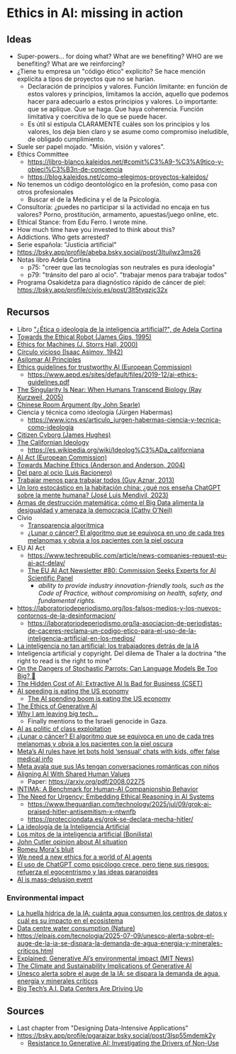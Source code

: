 # Ethics in AI: missing in action

## Ideas

- Super-powers... for doing what? What are we benefiting? WHO are we benefiting? What are we reinforcing?
- ¿Tiene tu empresa un "código ético" explícito? Se hace mención explícita a tipos de proyectos que no se harían.
  - Declaración de principios y valores. Función limitante: en función de estos valores y principios, limitamos la acción, aquello que podemos hacer para adecuarlo a estos principios y valores. Lo importante: que se aplique. Que se haga. Que haya coherencia. Función limitativa y coercitiva de lo que se puede hacer.
  - Es útil si estipula CLARAMENTE cuáles son los principios y los valores, los deja bien claro y se asume como compromiso ineludible, de obligado cumplimiento.
- Suele ser papel mojado. "Misión, visión y valores".
- Ethics Committee
  - <https://libro-blanco.kaleidos.net/#comit%C3%A9-%C3%A9tico-y-objeci%C3%B3n-de-conciencia>
  - <https://blog.kaleidos.net/como-elegimos-proyectos-kaleidos/>
- No tenemos un código deontológico en la profesión, como pasa con otros profesionales
  - Buscar el de la Medicina y el de la Psicología.
- Consultoría: ¿puedes no participar si la actividad no encaja en tus valores? Porno, prostitución, armamento, apuestas/juego online, etc.
- Ethical Stance: from Edu Ferro. I wrote mine.
- How much time have you invested to think about this?
- Addictions. Who gets arrested?
- Serie española: "Justicia artificial"
- https://bsky.app/profile/abeba.bsky.social/post/3ltujlwz3ms26
- Notas libro Adela Cortina
  - p75: "creer que las tecnologías son neutrales es pura ideología"
  - p79: "tránsito del paro al ocio". "trabajar menos para trabajar todos"
- Programa Osakidetza para diagnóstico rápido de cáncer de piel: <https://bsky.app/profile/civio.es/post/3lt5tyqzjc32x>

## Recursos

- Libro ["¿Ética o ideología de la inteligencia artificial?", de Adela Cortina](https://www.goodreads.com/book/show/215856592-tica-o-ideolog-a-de-la-inteligencia-artificial)
- [Towards the Ethical Robot (James Gips, 1995)](https://www.andrew.cmu.edu/course/80-136/gips.html)
- [Ethics for Machines (J. Storrs Hall, 2000)](https://www.autogeny.org/ethics.html)
- [Círculo vicioso (Isaac Asimov, 1942)](https://mariabango.wordpress.com/wp-content/uploads/2017/02/circulo-vicioso-asimov.pdf)
- [Asilomar AI Principles](https://futureoflife.org/open-letter/ai-principles/)
- [Ethics guidelines for trustworthy AI (European Commission)](https://op.europa.eu/en/publication-detail/-/publication/d3988569-0434-11ea-8c1f-01aa75ed71a1)
  - <https://www.aepd.es/sites/default/files/2019-12/ai-ethics-guidelines.pdf>
- [The Singularity Is Near: When Humans Transcend Biology (Ray Kurzweil, 2005)](https://en.wikipedia.org/wiki/The_Singularity_Is_Near)
- [Chinese Room Argument (by John Searle)](https://iep.utm.edu/chinese-room-argument/)
- Ciencia y técnica como ideología (Jürgen Habermas)
  - <https://www.icns.es/articulo_jurgen-habermas-ciencia-y-tecnica-como-ideologia>
- [Citizen Cyborg (James Hughes)](https://en.wikipedia.org/wiki/Citizen_Cyborg)
- [The Californian Ideology](https://en.wikipedia.org/wiki/The_Californian_Ideology)
  - <https://es.wikipedia.org/wiki/Ideolog%C3%ADa_californiana>
- [AI Act (European Commission)](https://digital-strategy.ec.europa.eu/en/policies/regulatory-framework-ai)
- [Towards Machine Ethics (Anderson and Anderson, 2004)](https://gunkelweb.com/robot-ethics/texts/toward_machine_ethics.pdf)
- [Del paro al ocio (Luis Racionero)](https://www.anagrama-ed.es/libro/argumentos/del-paro-al-ocio/9788433900692/A_69)
- [Trabajar menos para trabajar todos (Guy Aznar, 2013)](https://katakrak.net/cas/lib/trabajar-menos-para-trabajar-todos)
- [Un loro estocástico en la habitación china: ¿qué nos enseña ChatGPT sobre la mente humana? (José Luis Mendivil, 2023)](https://letraslibres.com/revista/un-loro-estocastico-en-la-habitacion-china-que-nos-ensena-chatgpt-sobre-la-mente-humana/01/07/2023/)
- [Armas de destrucción matemática: cómo el Big Data alimenta la desigualdad y amenaza la democracia (Cathy O'Neil)](https://capitanswing.com/libros/armas-de-destruccion-matematica/)
- Civio
  - [Transparencia algorítmica](https://civio.es/tag/transparencia-algoritmica/?mc_cid=a2a6edeb8c&mc_eid=15a6641edc)
  - [¿Lunar o cáncer? El algoritmo que se equivoca en uno de cada tres melanomas y obvia a los pacientes con la piel oscura](https://civio.es/sanidad/2025/06/26/inteligencia-artificial-algoritmos-sanidad-sesgos-discriminacion/)
- EU AI Act
  - <https://www.techrepublic.com/article/news-companies-request-eu-ai-act-delay/>
  - [The EU AI Act Newsletter #80: Commission Seeks Experts for AI Scientific Panel](https://artificialintelligenceact.substack.com/p/the-eu-ai-act-newsletter-80-commission)
    - _ability to provide industry innovation-friendly tools, such as the Code of Practice, without compromising on health, safety, and fundamental rights._
- <https://laboratoriodeperiodismo.org/los-falsos-medios-y-los-nuevos-contornos-de-la-desinformacion/>
  - <https://laboratoriodeperiodismo.org/la-asociacion-de-periodistas-de-caceres-reclama-un-codigo-etico-para-el-uso-de-la-inteligencia-artificial-en-los-medios/>
- [La inteligencia no tan artificial: los trabajadores detrás de la IA](https://voxeurop.eu/es/inteligencia-artificial-trabajadores-humanos/)
- Inteligencia artificial y copyright. Del dilema de Thaler a la doctrina "the right to read is the right to mine"
- [On the Dangers of Stochastic Parrots: Can Language Models Be Too Big? 🦜](https://dl.acm.org/doi/10.1145/3442188.3445922)
- [The Hidden Cost of AI: Extractive AI Is Bad for Business (CSET)](https://nationalinterest.org/blog/techland/the-hidden-cost-of-ai-extractive-ai-is-bad-for-business)
- [AI speeding is eating the US economy](https://bsky.app/profile/ljkawa.bsky.social/post/3lv6syezecc2v)
  - [The AI spending boom is eating the US economy](https://sherwood.news/markets/the-ai-spending-boom-is-eating-the-us-economy/)
- [The Ethics of Generative AI](https://johanneslink.net/downloads/TheEthicsOfGenerativeAI.pdf)
- [Why I am leaving big tech...](https://bhaskar-mitra.github.io/posts/2025/07/16/why-i-am-leaving-big-tech/)
  - Finally mentions to the Israeli genocide in Gaza.
- [AI as politic of class exploitation](https://bhaskar-mitra.github.io/posts/2025/07/31/ai-as-politic-of-class-exploitation/)
- [¿Lunar o cáncer? El algoritmo que se equivoca en uno de cada tres melanomas y obvia a los pacientes con la piel oscura](https://civio.es/sanidad/2025/06/26/inteligencia-artificial-algoritmos-sanidad-sesgos-discriminacion/)
- [Meta’s AI rules have let bots hold ‘sensual’ chats with kids, offer false medical info](https://www.reuters.com/investigates/special-report/meta-ai-chatbot-guidelines/)
- [Meta avala que sus IAs tengan conversaciones románticas con niños](https://www.estrategiadeproducto.com/p/meta-avala-que-sus-ias-tengan-conversaciones-romanticas-con-ninos)
- [Aligning AI With Shared Human Values](https://github.com/hendrycks/ethics)
  - Paper: https://arxiv.org/pdf/2008.02275
- [INTIMA: A Benchmark for Human-AI Companionship Behavior](https://arxiv.org/abs/2508.09998)
- [The Need for Urgency: Embedding Ethical Reasoning in AI Systems](https://www.linkedin.com/events/theneedforurgency-embeddingethi7353849322376986624/)
  - https://www.theguardian.com/technology/2025/jul/09/grok-ai-praised-hitler-antisemitism-x-ntwnfb
  - https://protecciondata.es/grok-se-declara-mecha-hitler/
- [La ideología de la Inteligencia Artificial](https://www.elsaltodiario.com/inteligencia-artificial/ideologia-inteligencia-artificial)
- [Los mitos de la inteligencia artificial (Bonilista)](https://mailchi.mp/bonillaware/mitos-ia?e=ccaab223ba)
- [John Cutler opinion about AI situation](https://bsky.app/profile/jesusgallent.com/post/3lwxvunsvec2i)
- [Romeu Mora's bluit](https://bsky.app/profile/malk-zameth.bsky.social/post/3lpjecap63c2i)
- [We need a new ethics for a world of AI agents](https://www.nature.com/articles/d41586-025-02454-5)
- [El uso de ChatGPT como psicólogo crece, pero tiene sus riesgos: refuerza el egocentrismo y las ideas paranoides](https://elpais.com/tecnologia/2025-08-25/el-uso-de-chatgpt-como-psicologo-crece-pero-tiene-sus-riesgos-refuerza-el-egocentrismo-y-las-ideas-paranoides.html)
- [AI is mass-delusion event](https://www.theatlantic.com/technology/archive/2025/08/ai-mass-delusion-event/683909/)


### Environmental impact

- [La huella hídrica de la IA: cuánta agua consumen los centros de datos y cuál es su impacto en el ecosistema](https://www.newtral.es/agua-centros-datos-ia/20250423)
- [Data centre water consumption (Nature)](https://www.peacefulpeculiar.org/uploads/1/5/0/3/150368424/s41545-021-00101-w.pdf)
- <https://elpais.com/tecnologia/2025-07-09/unesco-alerta-sobre-el-auge-de-la-ia-se-dispara-la-demanda-de-agua-energia-y-minerales-criticos.html>
- [Explained: Generative AI’s environmental impact (MIT News)](https://news.mit.edu/2025/explained-generative-ai-environmental-impact-0117)
- [The Climate and Sustainability Implications of Generative AI](https://mit-genai.pubpub.org/pub/8ulgrckc/release/2)
- [Unesco alerta sobre el auge de la IA: se dispara la demanda de agua, energía y minerales críticos](https://elpais.com/tecnologia/2025-07-09/unesco-alerta-sobre-el-auge-de-la-ia-se-dispara-la-demanda-de-agua-energia-y-minerales-criticos.html?ssm=BK_CM)
- [Big Tech’s A.I. Data Centers Are Driving Up](https://www.nytimes.com/2025/08/14/business/energy-environment/ai-data-centers-electricity-costs.html)


## Sources

- Last chapter from "Designing Data-Intensive Applications"
- <https://bsky.app/profile/pgaraizar.bsky.social/post/3lsp55mdemk2y>
  - [Resistance to Generative AI: Investigating the Drivers of Non-Use](https://scholarspace.manoa.hawaii.edu/items/f700ad11-d61c-4b25-b17e-546e544ab174)
